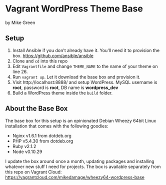 # Vagrant WordPress Theme Base

by Mike Green

## Setup

1. Install Ansible if you don't already have it. You'll need it to provision the box. https://github.com/ansible/ansible
1. Clone and `cd` into this repo
1. Edit `Vagrantfile` and change `THEME_NAME` to the name of your theme on line 26.
1. Run `vagrant up`. Let it download the base box and provision it.
1. Visit http://localhost:8888/ and setup WordPress. MySQL username is __root__, password is __root__, DB name is __wordpress_dev__
1. Build a WordPress theme inside the `build` folder.

## About the Base Box

The base box for this setup is an opinionated Debian Wheezy 64bit Linux installation that comes with the following goodies:

* Nginx v1.6.1 from dotdeb.org
* PHP v5.4.30 from dotdeb.org
* Ruby v2.1.2
* Node v0.10.29

I update the box around once a month, updating packages and installing whatever new stuff I need for projects. The box is
available separately from this repo on Vagrant Cloud: https://vagrantcloud.com/mikedamage/wheezy64-wordpress-base
